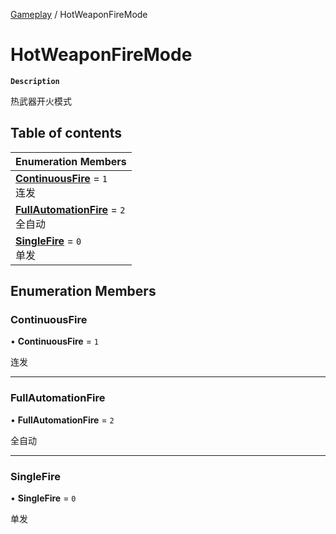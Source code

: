 [Gameplay](../modules/Gameplay.Gameplay.md) / HotWeaponFireMode

# HotWeaponFireMode <Badge type="tip" text="Enumeration" />

**`Description`**

热武器开火模式

## Table of contents

| Enumeration Members |
| :-----|
| **[ContinuousFire](Gameplay.Gameplay.HotWeaponFireMode.md#continuousfire)** = ``1`` <br> 连发|
| **[FullAutomationFire](Gameplay.Gameplay.HotWeaponFireMode.md#fullautomationfire)** = ``2`` <br> 全自动|
| **[SingleFire](Gameplay.Gameplay.HotWeaponFireMode.md#singlefire)** = ``0`` <br> 单发|

## Enumeration Members

### ContinuousFire

• **ContinuousFire** = ``1``

连发

___

### FullAutomationFire

• **FullAutomationFire** = ``2``

全自动

___

### SingleFire

• **SingleFire** = ``0``

单发
